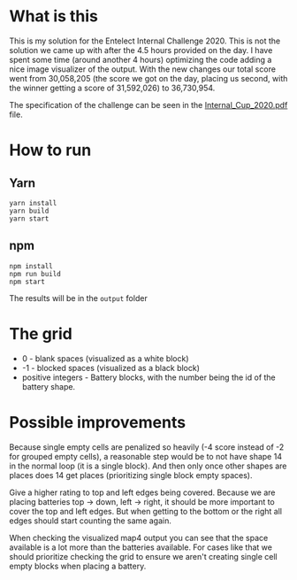 # What is this
This is my solution for the  Entelect Internal Challenge 2020. This is not the solution we came up with after the 4.5 hours provided on the day. I have spent some time (around another 4 hours) optimizing the code adding a nice image visualizer of the output. With the new changes our total score went from 30,058,205 (the score we got on the day, placing us second, with the winner getting a score of 31,592,026) to 36,730,954.

The specification of the challenge can be seen in the [Internal_Cup_2020.pdf](Internal_Cup_2020.pdf) file.

# How to run
## Yarn
```
yarn install
yarn build
yarn start
```
## npm
```
npm install
npm run build
npm start
```

The results will be in the `output` folder

# The grid
* 0 - blank spaces (visualized as a white block)
* -1 - blocked spaces (visualized as a black block)
* positive integers - Battery blocks, with the number being the id of the battery shape.

# Possible improvements
Because single empty cells are penalized so heavily (-4 score instead of -2 for grouped empty cells), a reasonable step would be to not have shape 14 in the normal loop (it is a single block). And then only once other shapes are places does 14 get places (prioritizing single block empty spaces).

Give a higher rating to top and left edges being covered. Because we are placing batteries top -> down, left -> right, it should be more important to cover the top and left edges. But when getting to the bottom or the right all edges should start counting the same again.

When checking the visualized map4 output you can see that the space available is a lot more than the batteries available. For cases like that we should prioritize checking the grid to ensure we aren't creating single cell empty blocks when placing a battery.